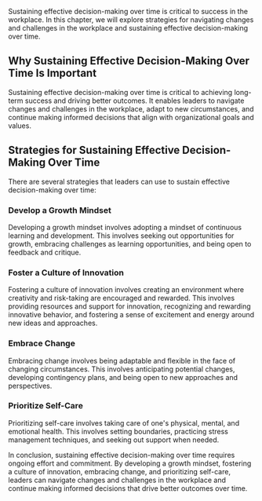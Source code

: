 
Sustaining effective decision-making over time is critical to success in the workplace. In this chapter, we will explore strategies for navigating changes and challenges in the workplace and sustaining effective decision-making over time.

Why Sustaining Effective Decision-Making Over Time Is Important
---------------------------------------------------------------

Sustaining effective decision-making over time is critical to achieving long-term success and driving better outcomes. It enables leaders to navigate changes and challenges in the workplace, adapt to new circumstances, and continue making informed decisions that align with organizational goals and values.

Strategies for Sustaining Effective Decision-Making Over Time
-------------------------------------------------------------

There are several strategies that leaders can use to sustain effective decision-making over time:

### Develop a Growth Mindset

Developing a growth mindset involves adopting a mindset of continuous learning and development. This involves seeking out opportunities for growth, embracing challenges as learning opportunities, and being open to feedback and critique.

### Foster a Culture of Innovation

Fostering a culture of innovation involves creating an environment where creativity and risk-taking are encouraged and rewarded. This involves providing resources and support for innovation, recognizing and rewarding innovative behavior, and fostering a sense of excitement and energy around new ideas and approaches.

### Embrace Change

Embracing change involves being adaptable and flexible in the face of changing circumstances. This involves anticipating potential changes, developing contingency plans, and being open to new approaches and perspectives.

### Prioritize Self-Care

Prioritizing self-care involves taking care of one's physical, mental, and emotional health. This involves setting boundaries, practicing stress management techniques, and seeking out support when needed.

In conclusion, sustaining effective decision-making over time requires ongoing effort and commitment. By developing a growth mindset, fostering a culture of innovation, embracing change, and prioritizing self-care, leaders can navigate changes and challenges in the workplace and continue making informed decisions that drive better outcomes over time.
